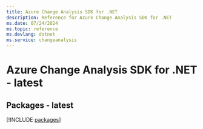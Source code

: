 ```yaml
---
title: Azure Change Analysis SDK for .NET
description: Reference for Azure Change Analysis SDK for .NET
ms.date: 07/24/2024
ms.topic: reference
ms.devlang: dotnet
ms.service: changeanalysis
---
```

# Azure Change Analysis SDK for .NET - latest
## Packages - latest
[!INCLUDE [packages](change-analysis-index.md)]